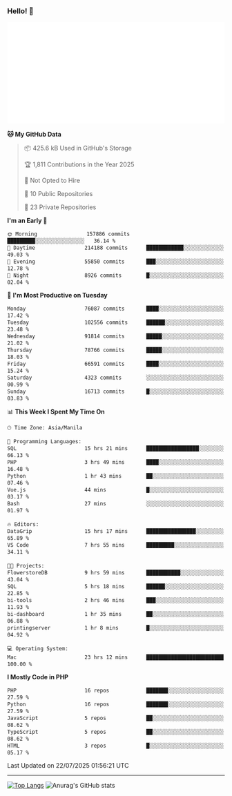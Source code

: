 ### Hello! 👋

![Metrics](/metrics.classic.svg)

<!--START_SECTION:waka-->
**🐱 My GitHub Data** 

> 📦 425.6 kB Used in GitHub's Storage 
 > 
> 🏆 1,811 Contributions in the Year 2025
 > 
> 🚫 Not Opted to Hire
 > 
> 📜 10 Public Repositories 
 > 
> 🔑 23 Private Repositories 
 > 
**I'm an Early 🐤** 

```text
🌞 Morning                157886 commits      █████████░░░░░░░░░░░░░░░░   36.14 % 
🌆 Daytime                214188 commits      ████████████░░░░░░░░░░░░░   49.03 % 
🌃 Evening                55850 commits       ███░░░░░░░░░░░░░░░░░░░░░░   12.78 % 
🌙 Night                  8926 commits        █░░░░░░░░░░░░░░░░░░░░░░░░   02.04 % 
```
📅 **I'm Most Productive on Tuesday** 

```text
Monday                   76087 commits       ████░░░░░░░░░░░░░░░░░░░░░   17.42 % 
Tuesday                  102556 commits      ██████░░░░░░░░░░░░░░░░░░░   23.48 % 
Wednesday                91814 commits       █████░░░░░░░░░░░░░░░░░░░░   21.02 % 
Thursday                 78766 commits       █████░░░░░░░░░░░░░░░░░░░░   18.03 % 
Friday                   66591 commits       ████░░░░░░░░░░░░░░░░░░░░░   15.24 % 
Saturday                 4323 commits        ░░░░░░░░░░░░░░░░░░░░░░░░░   00.99 % 
Sunday                   16713 commits       █░░░░░░░░░░░░░░░░░░░░░░░░   03.83 % 
```


📊 **This Week I Spent My Time On** 

```text
🕑︎ Time Zone: Asia/Manila

💬 Programming Languages: 
SQL                      15 hrs 21 mins      █████████████████░░░░░░░░   66.13 % 
PHP                      3 hrs 49 mins       ████░░░░░░░░░░░░░░░░░░░░░   16.48 % 
Python                   1 hr 43 mins        ██░░░░░░░░░░░░░░░░░░░░░░░   07.46 % 
Vue.js                   44 mins             █░░░░░░░░░░░░░░░░░░░░░░░░   03.17 % 
Bash                     27 mins             ░░░░░░░░░░░░░░░░░░░░░░░░░   01.97 % 

🔥 Editors: 
DataGrip                 15 hrs 17 mins      ████████████████░░░░░░░░░   65.89 % 
VS Code                  7 hrs 55 mins       █████████░░░░░░░░░░░░░░░░   34.11 % 

🐱‍💻 Projects: 
FlowerstoreDB            9 hrs 59 mins       ███████████░░░░░░░░░░░░░░   43.04 % 
SQL                      5 hrs 18 mins       ██████░░░░░░░░░░░░░░░░░░░   22.85 % 
bi-tools                 2 hrs 46 mins       ███░░░░░░░░░░░░░░░░░░░░░░   11.93 % 
bi-dashboard             1 hr 35 mins        ██░░░░░░░░░░░░░░░░░░░░░░░   06.88 % 
printingserver           1 hr 8 mins         █░░░░░░░░░░░░░░░░░░░░░░░░   04.92 % 

💻 Operating System: 
Mac                      23 hrs 12 mins      █████████████████████████   100.00 % 
```

**I Mostly Code in PHP** 

```text
PHP                      16 repos            ███████░░░░░░░░░░░░░░░░░░   27.59 % 
Python                   16 repos            ███████░░░░░░░░░░░░░░░░░░   27.59 % 
JavaScript               5 repos             ██░░░░░░░░░░░░░░░░░░░░░░░   08.62 % 
TypeScript               5 repos             ██░░░░░░░░░░░░░░░░░░░░░░░   08.62 % 
HTML                     3 repos             █░░░░░░░░░░░░░░░░░░░░░░░░   05.17 % 
```




 Last Updated on 22/07/2025 01:56:21 UTC
<!--END_SECTION:waka-->

<hr>

<span style="display:inline-block">[![Top Langs](https://github-readme-stats.vercel.app/api/top-langs/?username=maureendadap&layout=compact&theme=transparent)](https://github.com/anuraghazra/github-readme-stats)</span>
<span style="display:inline-block">![Anurag's GitHub stats](https://github-readme-stats.vercel.app/api?username=maureendadap&show_icons=true&theme=transparent&count_private=true)</span>

<!--
**MaureenDadap/maureendadap** is a ✨ _special_ ✨ repository because its `README.md` (this file) appears on your GitHub profile.

Here are some ideas to get you started:

- 🔭 I’m currently working on ...
- 🌱 I’m currently learning ...
- 👯 I’m looking to collaborate on ...
- 🤔 I’m looking for help with ...
- 💬 Ask me about ...
- 📫 How to reach me: ...
- 😄 Pronouns: ...
- ⚡ Fun fact: ...
-->
